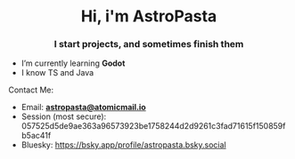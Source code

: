 <h1 align="center">Hi, i'm AstroPasta</h1>
<h3 align="center">I start projects, and sometimes finish them</h3>

- I’m currently learning **Godot**
- I know TS and Java
  
Contact Me:
- Email: **astropasta@atomicmail.io**
- Session (most secure): 057525d5de9ae363a96573923be1758244d2d9261c3fad71615f150859fb5ac41f
- Bluesky: https://bsky.app/profile/astropasta.bsky.social

